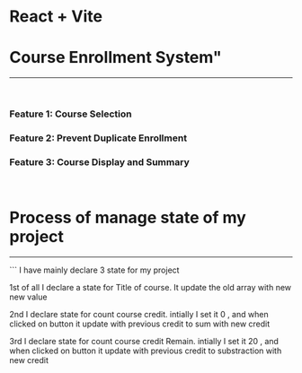 # React + Vite

<h1>Course Enrollment System"</h1>
<hr>
<br>

<h3>Feature 1: Course Selection</h3>

<h3>Feature 2: Prevent Duplicate Enrollment </h3> 

<h3>Feature 3: Course Display and Summary</h3>

<br>
<h1>Process of manage state of my project</h1>
<hr>
```
I have mainly declare 3 state for my project 

1st of all I declare a state for Title of course.
It update the old array with new new value 

2nd I declare state for count course credit.
intially I set it 0 , and when clicked on button
it update with previous credit to sum with new credit

3rd I declare state for count course credit Remain.
intially I set it 20 , and when clicked on button
it update with previous credit to substraction with new credit

```



